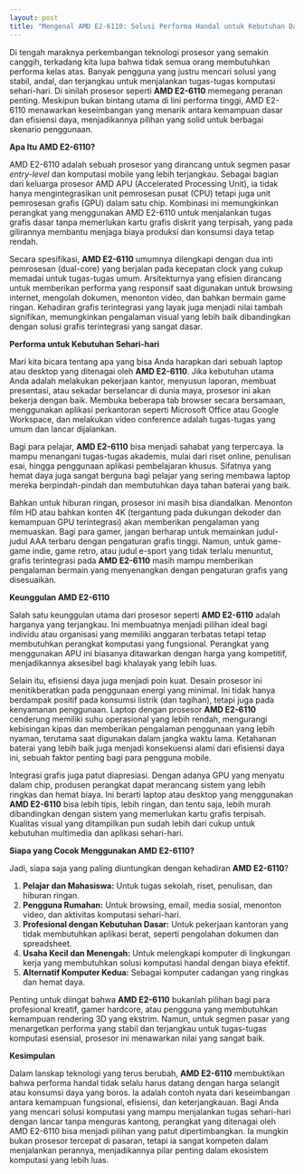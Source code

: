 ```yaml
---
layout: post
title: "Mengenal AMD E2-6110: Solusi Performa Handal untuk Kebutuhan Dasar"
---
```


Di tengah maraknya perkembangan teknologi prosesor yang semakin canggih, terkadang kita lupa bahwa tidak semua orang membutuhkan performa kelas atas. Banyak pengguna yang justru mencari solusi yang stabil, andal, dan terjangkau untuk menjalankan tugas-tugas komputasi sehari-hari. Di sinilah prosesor seperti **AMD E2-6110** memegang peranan penting. Meskipun bukan bintang utama di lini performa tinggi, AMD E2-6110 menawarkan keseimbangan yang menarik antara kemampuan dasar dan efisiensi daya, menjadikannya pilihan yang solid untuk berbagai skenario penggunaan.

**Apa Itu AMD E2-6110?**

AMD E2-6110 adalah sebuah prosesor yang dirancang untuk segmen pasar *entry-level* dan komputasi mobile yang lebih terjangkau. Sebagai bagian dari keluarga prosesor AMD APU (Accelerated Processing Unit), ia tidak hanya mengintegrasikan unit pemrosesan pusat (CPU) tetapi juga unit pemrosesan grafis (GPU) dalam satu chip. Kombinasi ini memungkinkan perangkat yang menggunakan AMD E2-6110 untuk menjalankan tugas grafis dasar tanpa memerlukan kartu grafis diskrit yang terpisah, yang pada gilirannya membantu menjaga biaya produksi dan konsumsi daya tetap rendah.

Secara spesifikasi, **AMD E2-6110** umumnya dilengkapi dengan dua inti pemrosesan (dual-core) yang berjalan pada kecepatan clock yang cukup memadai untuk tugas-tugas umum. Arsitekturnya yang efisien dirancang untuk memberikan performa yang responsif saat digunakan untuk browsing internet, mengolah dokumen, menonton video, dan bahkan bermain game ringan. Kehadiran grafis terintegrasi yang layak juga menjadi nilai tambah signifikan, memungkinkan pengalaman visual yang lebih baik dibandingkan dengan solusi grafis terintegrasi yang sangat dasar.

**Performa untuk Kebutuhan Sehari-hari**

Mari kita bicara tentang apa yang bisa Anda harapkan dari sebuah laptop atau desktop yang ditenagai oleh **AMD E2-6110**. Jika kebutuhan utama Anda adalah melakukan pekerjaan kantor, menyusun laporan, membuat presentasi, atau sekadar berselancar di dunia maya, prosesor ini akan bekerja dengan baik. Membuka beberapa tab browser secara bersamaan, menggunakan aplikasi perkantoran seperti Microsoft Office atau Google Workspace, dan melakukan video conference adalah tugas-tugas yang umum dan lancar dijalankan.

Bagi para pelajar, **AMD E2-6110** bisa menjadi sahabat yang terpercaya. Ia mampu menangani tugas-tugas akademis, mulai dari riset online, penulisan esai, hingga penggunaan aplikasi pembelajaran khusus. Sifatnya yang hemat daya juga sangat berguna bagi pelajar yang sering membawa laptop mereka berpindah-pindah dan membutuhkan daya tahan baterai yang baik.

Bahkan untuk hiburan ringan, prosesor ini masih bisa diandalkan. Menonton film HD atau bahkan konten 4K (tergantung pada dukungan dekoder dan kemampuan GPU terintegrasi) akan memberikan pengalaman yang memuaskan. Bagi para gamer, jangan berharap untuk memainkan judul-judul AAA terbaru dengan pengaturan grafis tinggi. Namun, untuk game-game indie, game retro, atau judul e-sport yang tidak terlalu menuntut, grafis terintegrasi pada **AMD E2-6110** masih mampu memberikan pengalaman bermain yang menyenangkan dengan pengaturan grafis yang disesuaikan.

**Keunggulan AMD E2-6110**

Salah satu keunggulan utama dari prosesor seperti **AMD E2-6110** adalah harganya yang terjangkau. Ini membuatnya menjadi pilihan ideal bagi individu atau organisasi yang memiliki anggaran terbatas tetapi tetap membutuhkan perangkat komputasi yang fungsional. Perangkat yang menggunakan APU ini biasanya ditawarkan dengan harga yang kompetitif, menjadikannya aksesibel bagi khalayak yang lebih luas.

Selain itu, efisiensi daya juga menjadi poin kuat. Desain prosesor ini menitikberatkan pada penggunaan energi yang minimal. Ini tidak hanya berdampak positif pada konsumsi listrik (dan tagihan), tetapi juga pada kenyamanan penggunaan. Laptop dengan prosesor **AMD E2-6110** cenderung memiliki suhu operasional yang lebih rendah, mengurangi kebisingan kipas dan memberikan pengalaman penggunaan yang lebih nyaman, terutama saat digunakan dalam jangka waktu lama. Ketahanan baterai yang lebih baik juga menjadi konsekuensi alami dari efisiensi daya ini, sebuah faktor penting bagi para pengguna mobile.

Integrasi grafis juga patut diapresiasi. Dengan adanya GPU yang menyatu dalam chip, produsen perangkat dapat merancang sistem yang lebih ringkas dan hemat biaya. Ini berarti laptop atau desktop yang menggunakan **AMD E2-6110** bisa lebih tipis, lebih ringan, dan tentu saja, lebih murah dibandingkan dengan sistem yang memerlukan kartu grafis terpisah. Kualitas visual yang ditampilkan pun sudah lebih dari cukup untuk kebutuhan multimedia dan aplikasi sehari-hari.

**Siapa yang Cocok Menggunakan AMD E2-6110?**

Jadi, siapa saja yang paling diuntungkan dengan kehadiran **AMD E2-6110**?

1.  **Pelajar dan Mahasiswa:** Untuk tugas sekolah, riset, penulisan, dan hiburan ringan.
2.  **Pengguna Rumahan:** Untuk browsing, email, media sosial, menonton video, dan aktivitas komputasi sehari-hari.
3.  **Profesional dengan Kebutuhan Dasar:** Untuk pekerjaan kantoran yang tidak membutuhkan aplikasi berat, seperti pengolahan dokumen dan spreadsheet.
4.  **Usaha Kecil dan Menengah:** Untuk melengkapi komputer di lingkungan kerja yang membutuhkan solusi komputasi handal dengan biaya efektif.
5.  **Alternatif Komputer Kedua:** Sebagai komputer cadangan yang ringkas dan hemat daya.

Penting untuk diingat bahwa **AMD E2-6110** bukanlah pilihan bagi para profesional kreatif, gamer hardcore, atau pengguna yang membutuhkan kemampuan rendering 3D yang ekstrim. Namun, untuk segmen pasar yang menargetkan performa yang stabil dan terjangkau untuk tugas-tugas komputasi esensial, prosesor ini menawarkan nilai yang sangat baik.

**Kesimpulan**

Dalam lanskap teknologi yang terus berubah, **AMD E2-6110** membuktikan bahwa performa handal tidak selalu harus datang dengan harga selangit atau konsumsi daya yang boros. Ia adalah contoh nyata dari keseimbangan antara kemampuan fungsional, efisiensi, dan keterjangkauan. Bagi Anda yang mencari solusi komputasi yang mampu menjalankan tugas sehari-hari dengan lancar tanpa menguras kantong, perangkat yang ditenagai oleh AMD E2-6110 bisa menjadi pilihan yang patut dipertimbangkan. Ia mungkin bukan prosesor tercepat di pasaran, tetapi ia sangat kompeten dalam menjalankan perannya, menjadikannya pilar penting dalam ekosistem komputasi yang lebih luas.
